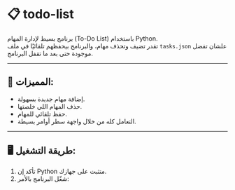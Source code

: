 # 📋 todo-list

برنامج بسيط لإدارة المهام (To-Do List) باستخدام Python.  
تقدر تضيف وتحذف مهام، والبرنامج بيحفظهم تلقائيًا في ملف `tasks.json` علشان تفضل موجودة حتى بعد ما تقفل البرنامج.

---

## 🧠 المميزات:
- إضافة مهام جديدة بسهولة.
- حذف المهام اللي خلصتها.
- حفظ تلقائي للمهام.
- التعامل كله من خلال واجهة سطر أوامر بسيطة.

---

## 🖥️ طريقة التشغيل:

1. تأكد إن Python متثبت على جهازك.
2. شغّل البرنامج بالأمر:
